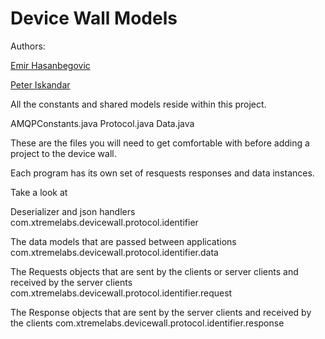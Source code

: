# Device Wall Models

Authors:

[Emir Hasanbegovic](https://github.com/xtreme-emir-hasanbegovic)

[Peter Iskandar](https://github.com/xtreme-peter-iskandar)

All the constants and shared models reside within this project.

AMQPConstants.java
Protocol.java
Data.java

These are the files you will need to get comfortable with before adding a project to the device wall.

Each program has its own set of resquests responses and data instances.

Take a look at 

Deserializer and json handlers
com.xtremelabs.devicewall.protocol.identifier 

The data models that are passed between applications 
com.xtremelabs.devicewall.protocol.identifier.data

The Requests objects that are sent by the clients or server clients and received by the server clients
com.xtremelabs.devicewall.protocol.identifier.request

The Response objects that are sent by the server clients and received by the clients
com.xtremelabs.devicewall.protocol.identifier.response